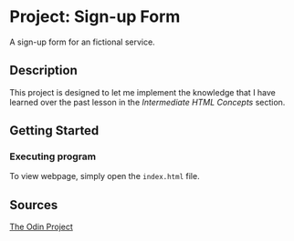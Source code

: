 # Project: Sign-up Form

A sign-up form for an fictional service.

## Description

This project is designed to let me implement the knowledge that I have learned over the past lesson in the _Intermediate HTML Concepts_ section.

## Getting Started

### Executing program

To view webpage, simply open the `index.html` file.
## Sources

[The Odin Project](https://www.theodinproject.com/)

